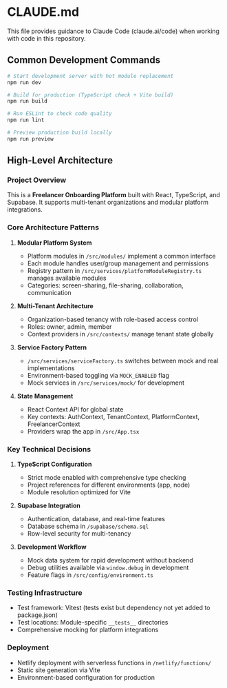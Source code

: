 # CLAUDE.md

This file provides guidance to Claude Code (claude.ai/code) when working with code in this repository.

## Common Development Commands

```bash
# Start development server with hot module replacement
npm run dev

# Build for production (TypeScript check + Vite build)
npm run build

# Run ESLint to check code quality
npm run lint

# Preview production build locally
npm run preview
```

## High-Level Architecture

### Project Overview
This is a **Freelancer Onboarding Platform** built with React, TypeScript, and Supabase. It supports multi-tenant organizations and modular platform integrations.

### Core Architecture Patterns

1. **Modular Platform System**
   - Platform modules in `/src/modules/` implement a common interface
   - Each module handles user/group management and permissions
   - Registry pattern in `/src/services/platformModuleRegistry.ts` manages available modules
   - Categories: screen-sharing, file-sharing, collaboration, communication

2. **Multi-Tenant Architecture**
   - Organization-based tenancy with role-based access control
   - Roles: owner, admin, member
   - Context providers in `/src/contexts/` manage tenant state globally

3. **Service Factory Pattern**
   - `/src/services/serviceFactory.ts` switches between mock and real implementations
   - Environment-based toggling via `MOCK_ENABLED` flag
   - Mock services in `/src/services/mock/` for development

4. **State Management**
   - React Context API for global state
   - Key contexts: AuthContext, TenantContext, PlatformContext, FreelancerContext
   - Providers wrap the app in `/src/App.tsx`

### Key Technical Decisions

1. **TypeScript Configuration**
   - Strict mode enabled with comprehensive type checking
   - Project references for different environments (app, node)
   - Module resolution optimized for Vite

2. **Supabase Integration**
   - Authentication, database, and real-time features
   - Database schema in `/supabase/schema.sql`
   - Row-level security for multi-tenancy

3. **Development Workflow**
   - Mock data system for rapid development without backend
   - Debug utilities available via `window.debug` in development
   - Feature flags in `/src/config/environment.ts`

### Testing Infrastructure
- Test framework: Vitest (tests exist but dependency not yet added to package.json)
- Test locations: Module-specific `__tests__` directories
- Comprehensive mocking for platform integrations

### Deployment
- Netlify deployment with serverless functions in `/netlify/functions/`
- Static site generation via Vite
- Environment-based configuration for production